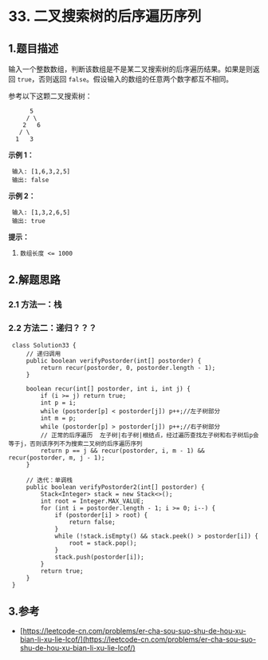 # 33. 二叉搜索树的后序遍历序列

## 1.题目描述

输入一个整数数组，判断该数组是不是某二叉搜索树的后序遍历结果。如果是则返回 `true`，否则返回 `false`。假设输入的数组的任意两个数字都互不相同。

参考以下这颗二叉搜索树：

```text
      5
     / \
    2   6
   / \
  1   3
```

**示例 1：**

```text
 输入: [1,6,3,2,5]
 输出: false
```

**示例 2：**

```text
 输入: [1,3,2,6,5]
 输出: true
```

**提示：**

1. `数组长度 <= 1000`

## 2.解题思路

### 2.1 方法一：栈

### 2.2 方法二：递归？？？

```text
 class Solution33 {
     // 递归调用
     public boolean verifyPostorder(int[] postorder) {
         return recur(postorder, 0, postorder.length - 1);
     }
 ​
     boolean recur(int[] postorder, int i, int j) {
         if (i >= j) return true;
         int p = i;
         while (postorder[p] < postorder[j]) p++;//左子树部分
         int m = p;
         while (postorder[p] > postorder[j]) p++;//右子树部分
         // 正常的后序遍历  左子树|右子树|根结点，经过遍历查找左子树和右子树后p会等于j，否则该序列不为搜索二叉树的后序遍历序列
         return p == j && recur(postorder, i, m - 1) && recur(postorder, m, j - 1);
     }
 ​
     // 迭代：单调栈
     public boolean verifyPostorder2(int[] postorder) {
         Stack<Integer> stack = new Stack<>();
         int root = Integer.MAX_VALUE;
         for (int i = postorder.length - 1; i >= 0; i--) {
             if (postorder[i] > root) {
                 return false;
             }
             while (!stack.isEmpty() && stack.peek() > postorder[i]) {
                 root = stack.pop();
             }
             stack.push(postorder[i]);
         }
         return true;
     }
 }
```

## 3.参考

* [https://leetcode-cn.com/problems/er-cha-sou-suo-shu-de-hou-xu-bian-li-xu-lie-lcof/](https://leetcode-cn.com/problems/er-cha-sou-suo-shu-de-hou-xu-bian-li-xu-lie-lcof/)

